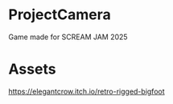 # ProjectCamera
Game made for SCREAM JAM 2025


# Assets
https://elegantcrow.itch.io/retro-rigged-bigfoot
